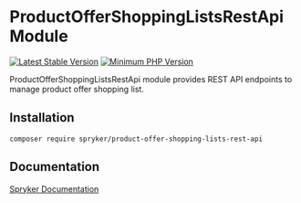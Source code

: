 # ProductOfferShoppingListsRestApi Module
[![Latest Stable Version](https://poser.pugx.org/spryker/product-offer-shopping-lists-rest-api/v/stable.svg)](https://packagist.org/packages/spryker/product-offer-shopping-lists-rest-api)
[![Minimum PHP Version](https://img.shields.io/badge/php-%3E%3D%208.0-8892BF.svg)](https://php.net/)

ProductOfferShoppingListsRestApi module provides REST API endpoints to manage product offer shopping list.

## Installation

```
composer require spryker/product-offer-shopping-lists-rest-api
```

## Documentation

[Spryker Documentation](https://docs.spryker.com)

